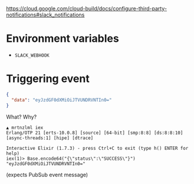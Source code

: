 https://cloud.google.com/cloud-build/docs/configure-third-party-notifications#slack_notifications

# Environment variables

- `SLACK_WEBHOOK`

# Triggering event

```json
{
  "data": "eyJzdGF0dXMiOiJTVUNDRVNTIn0="
}
```

What? Why?

```
▲ mrtnzlml iex
Erlang/OTP 21 [erts-10.0.8] [source] [64-bit] [smp:8:8] [ds:8:8:10] [async-threads:1] [hipe] [dtrace]

Interactive Elixir (1.7.3) - press Ctrl+C to exit (type h() ENTER for help)
iex(1)> Base.encode64("{\"status\":\"SUCCESS\"}") 
"eyJzdGF0dXMiOiJTVUNDRVNTIn0="
```

(expects PubSub event message)
